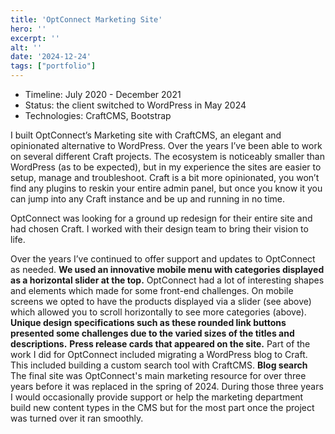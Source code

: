 ```yaml
---
title: 'OptConnect Marketing Site'
hero: ''
excerpt: ''
alt: ''
date: '2024-12-24'
tags: ["portfolio"]
---
```


- Timeline: July 2020 - December 2021
- Status: the client switched to WordPress in May 2024
- Technologies: CraftCMS, Bootstrap
 
I built OptConnect’s Marketing site with CraftCMS, an elegant and opinionated alternative to WordPress. Over the years I’ve been able to work on several different Craft projects. The ecosystem is noticeably smaller than WordPress (as to be expected), but in my experience the sites are easier to setup, manage and troubleshoot. Craft is a bit more opinionated, you won’t find any plugins to reskin your entire admin panel, but once you know it you can jump into any Craft instance and be up and running in no time.
 
OptConnect was looking for a ground up redesign for their entire site and had chosen Craft. I worked with their design team to bring their vision to life.
 
Over the years I’ve continued to offer support and updates to OptConnect as needed.
 **We used an innovative mobile menu with categories displayed as a horizontal slider at the top.** 
OptConnect had a lot of interesting shapes and elements which made for some front-end challenges. On mobile screens we opted to have the products displayed via a slider (see above) which allowed you to scroll horizontally to see more categories (above).
 **Unique design specifications such as these rounded link buttons presented some challenges due to the varied sizes of the titles and descriptions.** **Press release cards that appeared on the site.** 
Part of the work I did for OptConnect included migrating a WordPress blog to Craft. This included building a custom search tool with CraftCMS.
 **Blog search** 
The final site was OptConnect's main marketing resource for over three years before it was replaced in the spring of 2024. During those three years I would occasionally provide support or help the marketing department build new content types in the CMS but for the most part once the project was turned over it ran smoothly.
